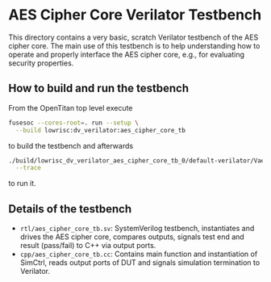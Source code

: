 AES Cipher Core Verilator Testbench
===================================

This directory contains a very basic, scratch Verilator testbench of the AES
cipher core. The main use of this testbench is to help understanding how
to operate and properly interface the AES cipher core, e.g., for evaluating
security properties.

How to build and run the testbench
----------------------------------

From the OpenTitan top level execute

   ```sh
   fusesoc --cores-root=. run --setup \
     --build lowrisc:dv_verilator:aes_cipher_core_tb
   ```
to build the testbench and afterwards

   ```sh
   ./build/lowrisc_dv_verilator_aes_cipher_core_tb_0/default-verilator/Vaes_cipher_core_tb \
     --trace
   ```
to run it.

Details of the testbench
------------------------

- `rtl/aes_cipher_core_tb.sv`: SystemVerilog testbench, instantiates and drives
  the AES cipher core, compares outputs, signals test end and result
  (pass/fail) to C++ via output ports.
- `cpp/aes_cipher_core_tb.cc`: Contains main function and instantiation of
  SimCtrl, reads output ports of DUT and signals simulation termination to
  Verilator.
